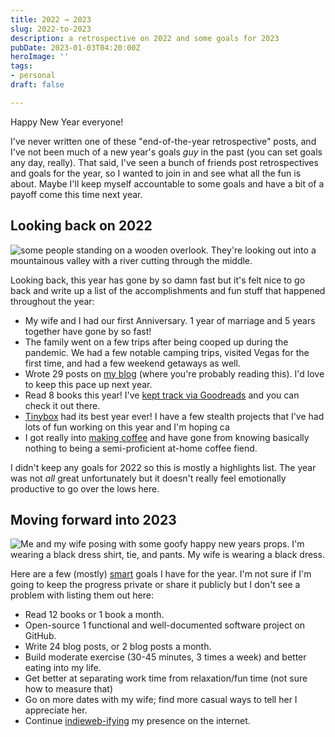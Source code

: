 ```yaml
---
title: 2022 → 2023
slug: 2022-to-2023
description: a retrospective on 2022 and some goals for 2023
pubDate: 2023-01-03T04:20:00Z
heroImage: ''
tags:
- personal
draft: false

---
```

Happy New Year everyone!

I've never written one of these "end-of-the-year retrospective" posts, and I've not been much of a new year's goals _guy_ in the past (you can set goals any day, really). That said, I've seen a bunch of friends post retrospectives and goals for the year, so I wanted to join in and see what all the fun is about. Maybe I'll keep myself accountable to some goals and have a bit of a payoff come this time next year. 

## Looking back on 2022

![some people standing on a wooden overlook. They're looking out into a mountainous valley with a river cutting through the middle.  ](https://res.cloudinary.com/mykalcodes/image/upload/v1672717650/Mykal%20Codes/PXL_20221001_201053172.MP_rwnj1f.jpg "my wife overlooking the squamish BC area on a trail up the sea-to-sky gondola")

Looking back, this year has gone by so damn fast but it's felt nice to go back and write up a list of the accomplishments and fun stuff that happened throughout the year:

* My wife and I had our first Anniversary. 1 year of marriage and 5 years together have gone by so fast!
* The family went on a few trips after being cooped up during the pandemic. We had a few notable camping trips, visited Vegas for the first time, and had a few weekend getaways as well.
* Wrote 29 posts on [my blog](https://mykal.codes) (where you're probably reading this). I'd love to keep this pace up next year.
* Read 8 books this year! I've [kept track via Goodreads](https://www.goodreads.com/review/list/141327631-mykal?ref=nav_mybooks&shelf=read) and you can check it out there.
* [Tinybox](https://tinybox.dev) had its best year ever! I have a few stealth projects that I've had lots of fun working on this year and I'm hoping ca
* I got really into [making coffee](https://mykal.codes/tags/coffee) and have gone from knowing basically nothing to being a semi-proficient at-home coffee fiend. 

I didn't keep any goals for 2022 so this is mostly a highlights list. The year was not _all_ great unfortunately but it doesn't really feel emotionally productive to go over the lows here.

## Moving forward into 2023

![Me and my wife posing with some goofy happy new years props. I'm wearing a black dress shirt, tie, and pants. My wife is wearing a black dress.](https://res.cloudinary.com/mykalcodes/image/upload/v1672719710/Mykal%20Codes/happy-new-years_bgqmwk.jpg "My wife and I at my Father In Law's wedding / new yearrs party (unconventional, I know!) it was a great time.")

Here are a few (mostly) [smart](https://www.smartsheet.com/blog/essential-guide-writing-smart-goals) goals I have for the year. I'm not sure if I'm going to keep the progress private or share it publicly but I don't see a problem with listing them out here:

* Read 12 books or 1 book a month. 
* Open-source 1 functional and well-documented software project on GitHub.
* Write 24 blog posts, or 2 blog posts a month.
* Build moderate exercise (30-45 minutes, 3 times a week) and better eating into my life.
* Get better at separating work time from relaxation/fun time (not sure how to measure that)
* Go on more dates with my wife; find more casual ways to tell her I appreciate her.
* Continue [indieweb-ifying](https://indieweb.org/) my presence on the internet.